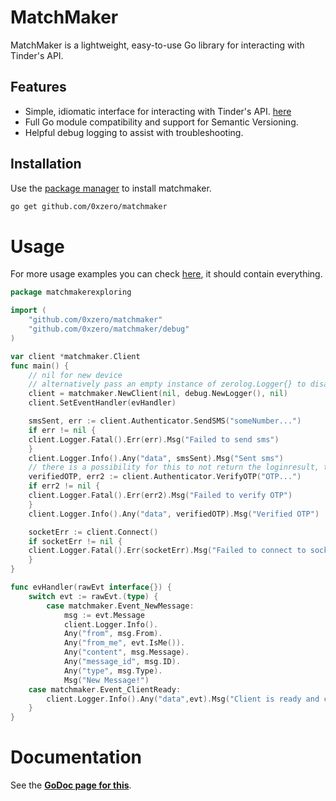 # MatchMaker

MatchMaker is a lightweight, easy-to-use Go library for interacting with Tinder's API.

## Features

- Simple, idiomatic interface for interacting with Tinder's API. [here](https://github.com/0xzer/matchmaker/tree/main/mdtest)
- Full Go module compatibility and support for Semantic Versioning.
- Helpful debug logging to assist with troubleshooting.

## Installation

Use the [package manager](https://golang.org/dl/) to install matchmaker.

```bash
go get github.com/0xzero/matchmaker
```

# Usage
For more usage examples you can check [here](https://github.com/0xzer/matchmaker/tree/main/mdtest), it should contain everything.
```go
package matchmakerexploring

import (
	"github.com/0xzero/matchmaker"
	"github.com/0xzero/matchmaker/debug"
)

var client *matchmaker.Client
func main() {
    // nil for new device
    // alternatively pass an empty instance of zerolog.Logger{} to disable logging
    client = matchmaker.NewClient(nil, debug.NewLogger(), nil)
    client.SetEventHandler(evHandler)

    smsSent, err := client.Authenticator.SendSMS("someNumber...")
    if err != nil {
	client.Logger.Fatal().Err(err).Msg("Failed to send sms")
    }
    client.Logger.Info().Any("data", smsSent).Msg("Sent sms")
    // there is a possibility for this to not return the loginresult, that is if the device is not recognized and needs email validation aswell.
    verifiedOTP, err2 := client.Authenticator.VerifyOTP("OTP...")
    if err2 != nil {
	client.Logger.Fatal().Err(err2).Msg("Failed to verify OTP")
    }
    client.Logger.Info().Any("data", verifiedOTP).Msg("Verified OTP")

    socketErr := client.Connect()
    if socketErr != nil {
	client.Logger.Fatal().Err(socketErr).Msg("Failed to connect to socket")
    }
}

func evHandler(rawEvt interface{}) {
	switch evt := rawEvt.(type) {
        case matchmaker.Event_NewMessage:
            msg := evt.Message
            client.Logger.Info().
            Any("from", msg.From).
            Any("from_me", evt.IsMe()).
            Any("content", msg.Message).
            Any("message_id", msg.ID).
            Any("type", msg.Type).
            Msg("New Message!")
	case matchmaker.Event_ClientReady:
	    client.Logger.Info().Any("data",evt).Msg("Client is ready and connected!")
    }
}
```

# Documentation
See the **[GoDoc page for this](https://pkg.go.dev/github.com/0xzero/matchmaker)**.

